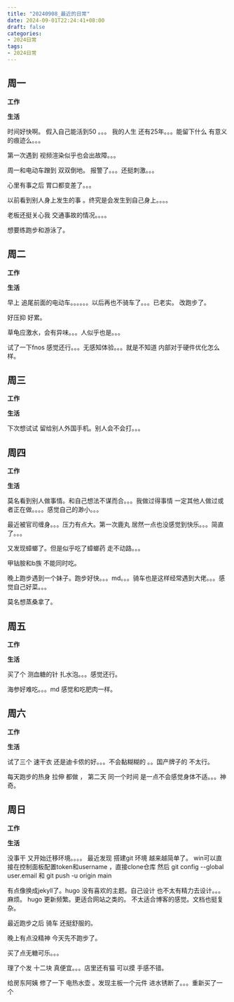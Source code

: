 ```yaml
---
title: "20240908_最近的日常"
date: 2024-09-01T22:24:41+08:00
draft: false
categories:
- 2024日常
tags:
- 2024日常
---
```



## 周一

**工作**



**生活**

时间好快啊。 假入自己能活到50 。。。 我的人生 还有25年。。。能留下什么 有意义的痕迹么。。。


第一次遇到 视频渲染似乎也会出故障。。。

周一和电动车蹭到 双双倒地。 报警了。。。还挺刺激。。。

心里有事之后 胃口都变差了。。。

以前看到别人身上发生的事 。终究是会发生到自己身上。。。。

老板还挺关心我 交通事故的情况。。。。

想要练跑步和游泳了。
## 周二

**工作**



**生活**

早上 追尾前面的电动车。。。。。。以后再也不骑车了。。。已老实。  改跑步了。

好压抑 好累。

草龟应激水，会有异味。。。人似乎也是。。。

试了一下fnos 感觉还行。。。无感知体验。。。就是不知道 内部对于硬件优化怎么样。

## 周三


**工作**



**生活**

下次想试试 留给别人外国手机。别人会不会打。。。

## 周四


**工作**



**生活**

莫名看到别人做事情。和自己想法不谋而合。。。我做过得事情 一定其他人做过或者正在做。。。。感觉自己的渺小。。。

最近被官司缠身。。。压力有点大。第一次鹿丸  居然一点也没感觉到快乐。。。简直了。。。

又发现蟑螂了。但是似乎吃了蟑螂药 走不动路。。。

甲钴胺和b族 不能同时吃。

晚上跑步遇到一个妹子。跑步好快。。。md。。。骑车也是这样经常遇到大佬。。。感觉自己好菜。。。

莫名想蒸桑拿了。

## 周五


**工作**



**生活**

买了个 测血糖的针 扎水泡。。。感觉还行。

海参好难吃。。。md  感觉和吃肥肉一样。

## 周六


**工作**



**生活**

试了三个 速干衣 还是迪卡侬的好。。。不会黏糊糊的  。。国产牌子的 不太行。

每天跑步的热身 拉伸 都做 ， 第二天 同一个时间 是一点不会感觉身体不适。。。神奇。

## 周日


**工作**



**生活**

 没事干 又开始迁移环境。。。。 最近发现 搭建git 环境 越来越简单了。 win可以直接在控制面板配置token和username  ，直接clone仓库 然后 git config --global user.email 和 git push -u origin main   

 有点像换成jekyll了。hugo 没有喜欢的主题。自己设计 也不太有精力去设计。。。麻烦。 hugo 更新频繁。更适合网站之类的。 不太适合博客的感觉。文档也挺复杂。

最近跑步之后 骑车 还挺舒服的。

晚上有点没精神 今天先不跑步了。

买了点无糖可乐。。。

理了个发  十二块 真便宜。。。店里还有猫 可以摸  手感不错。

给房东阿姨 修了一下 电热水壶 。发现主板一个元件 进水锈断了。。。重新买了一个
